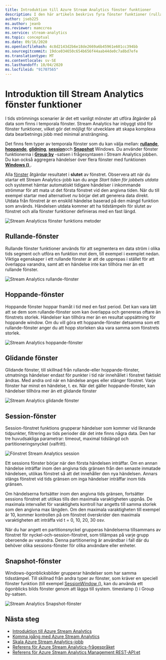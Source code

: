 ```yaml
---
title: Introduktion till Azure Stream Analytics fönster funktioner
description: I den här artikeln beskrivs fyra fönster funktioner (rullande, hoppande, glidning, session) som används i Azure Stream Analytics-jobb.
author: jseb225
ms.author: jeanb
ms.reviewer: mamccrea
ms.service: stream-analytics
ms.topic: conceptual
ms.date: 09/16/2020
ms.openlocfilehash: 4c8d2143d2b6e18de2669a6b45961e601cc394bb
ms.sourcegitcommit: 19dce034650c654b656f44aab44de0c7a8bd7efe
ms.translationtype: MT
ms.contentlocale: sv-SE
ms.lasthandoff: 10/04/2020
ms.locfileid: "91707565"
---
```

# <a name="introduction-to-stream-analytics-windowing-functions"></a>Introduktion till Stream Analytics fönster funktioner

I tids strömnings scenarier är det ett vanligt mönster att utföra åtgärder på data som finns i temporala fönster. Stream Analytics har inbyggt stöd för fönster funktioner, vilket gör det möjligt för utvecklare att skapa komplexa data bearbetnings jobb med minimal ansträngning.

Det finns fem typer av temporala fönster som du kan välja mellan: [**rullande**](https://docs.microsoft.com/stream-analytics-query/tumbling-window-azure-stream-analytics), [**hoppande**](https://docs.microsoft.com/stream-analytics-query/hopping-window-azure-stream-analytics), [**glidning**](https://docs.microsoft.com/stream-analytics-query/sliding-window-azure-stream-analytics), [**session**](https://docs.microsoft.com/stream-analytics-query/session-window-azure-stream-analytics)och [**Snapshot**](https://docs.microsoft.com/stream-analytics-query/snapshot-window-azure-stream-analytics) Windows.  Du använder fönster funktionerna i [**Group by**](https://docs.microsoft.com/stream-analytics-query/group-by-azure-stream-analytics) -satsen i frågesyntaxen i Stream Analytics jobben. Du kan också aggregera händelser över flera fönster med funktionen [ **Windows ()** ](https://docs.microsoft.com/stream-analytics-query/windows-azure-stream-analytics).

Alla [fönster](https://docs.microsoft.com/stream-analytics-query/windowing-azure-stream-analytics) åtgärdar resultatet i **slutet** av fönstret. Observera att när du startar ett Stream Analytics-jobb kan du ange *Start tiden för jobbets utdata* och systemet hämtar automatiskt tidigare händelser i inkommande strömmar för att mata ut det första fönstret vid den angivna tiden. När du till exempel startar med alternativet *nu* börjar det att generera data direkt. Utdata från fönstret är en enskild händelse baserad på den mängd funktion som används. Händelsen utdata kommer att ha tidstämpeln för slutet av fönstret och alla fönster funktioner definieras med en fast längd. 

![Stream Analyticss fönster funktions metoder](media/stream-analytics-window-functions/stream-analytics-window-functions-conceptual.png)

## <a name="tumbling-window"></a>Rullande-fönster
Rullande fönster funktioner används för att segmentera en data ström i olika tids segment och utföra en funktion mot dem, till exempel i exemplet nedan. Viktiga egenskaper i ett rullande fönster är att de upprepas i stället för att överlappa varandra, samt att en händelse inte kan tillhöra mer än ett rullande fönster.

![Stream Analytics rullande-fönster](media/stream-analytics-window-functions/stream-analytics-window-functions-tumbling-intro.png)

## <a name="hopping-window"></a>Hoppande-fönster
Hoppande fönster hoppar framåt i tid med en fast period. Det kan vara lätt att se dem som rullande-fönster som kan överlappa och genereras oftare än fönstrets storlek. Händelser kan tillhöra mer än en resultat uppsättning för hoppande window. Om du vill göra ett hoppande-fönster detsamma som ett rullande-fönster anger du att hopp storleken ska vara samma som fönstrets storlek. 

![Stream Analytics hoppande-fönster](media/stream-analytics-window-functions/stream-analytics-window-functions-hopping-intro.png)

## <a name="sliding-window"></a>Glidande fönster

Glidande fönster, till skillnad från rullande-eller hoppande-fönster, utmatnings händelser endast för punkter i tid när innehållet i fönstret faktiskt ändras. Med andra ord när en händelse anges eller stänger fönstret. Varje fönster har minst en händelse, t. ex. När det gäller hoppande-fönster, kan händelser tillhöra mer än ett glidande fönster

![Stream Analytics glidande fönster](media/stream-analytics-window-functions/stream-analytics-window-functions-sliding-intro.png)

## <a name="session-window"></a>Session-fönster
Session-fönstret funktions grupperar händelser som kommer vid liknande tidpunkter, filtrering av tids perioder där det inte finns några data. Den har tre huvudsakliga parametrar: timeout, maximal tidslängd och partitioneringsnyckel (valfritt).

![Fönstret Stream Analytics session](media/stream-analytics-window-functions/stream-analytics-window-functions-session-intro.png)

Ett sessions fönster börjar när den första händelsen inträffar. Om en annan händelse inträffar inom den angivna tids gränsen från den senaste inmatade händelsen, utökas fönstret så att det innehåller den nya händelsen. Annars stängs fönstret vid tids gränsen om inga händelser inträffar inom tids gränsen.

Om händelserna fortsätter inom den angivna tids gränsen, fortsätter sessions fönstret att utökas tills den maximala varaktigheten uppnås. De maximala intervallet för varaktighets kontroll har angetts till samma storlek som den angivna max längden. Om den maximala varaktigheten till exempel är 10, kommer kontrollen på om fönstret överskrider den maximala varaktigheten att inträffa vid t = 0, 10, 20, 30 osv.

När du har angett en partitionsnyckel grupperas händelserna tillsammans av fönstret för nyckel-och-session-fönstret, som tillämpas på varje grupp oberoende av varandra. Denna partitionering är användbar i fall där du behöver olika sessions-fönster för olika användare eller enheter.

## <a name="snapshot-window"></a>Snapshot-fönster

Windows-ögonblicksbilder grupperar händelser som har samma tidsstämpel. Till skillnad från andra typer av fönster, som kräver en speciell fönster funktion (till exempel [SessionWindow ()](https://docs.microsoft.com/stream-analytics-query/session-window-azure-stream-analytics), kan du använda ett ögonblicks bilds fönster genom att lägga till system. timestamp () i Group by-satsen.

![Stream Analytics Snapshot-fönster](media/stream-analytics-window-functions/snapshot.png)

## <a name="next-steps"></a>Nästa steg
* [Introduktion till Azure Stream Analytics](stream-analytics-introduction.md)
* [Komma igång med Azure Stream Analytics](stream-analytics-real-time-fraud-detection.md)
* [Skala Azure Stream Analytics-jobb](stream-analytics-scale-jobs.md)
* [Referens för Azure Stream Analytics-frågespråket](https://docs.microsoft.com/stream-analytics-query/stream-analytics-query-language-reference)
* [Referens för Azure Stream Analytics Management REST-API:et](https://msdn.microsoft.com/library/azure/dn835031.aspx)

